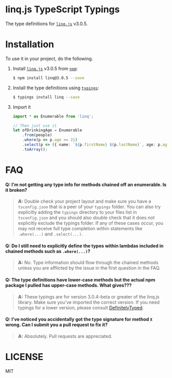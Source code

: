 linq.js TypeScript Typings
====

The type definitions for [`linq.js`](https://github.com/mihaifm/linq) v3.0.5.

# Installation

To use it in your project, do the following.

1. Install [`linq.js`](https://github.com/mihaifm/linq) v3.0.5 from [`npm`](https://www.npmjs.com/package/linq):
	```bash
	$ npm install linq@3.0.5 --save
	```

2. Install the type definitions using [`typings`](https://github.com/typings/typings):
	```bash
	$ typings install linq --save
	```

3. Import it
	```typescript
	import * as Enumerable from 'linq';
	
	// Then just use it
	let ofDrinkingAge = Enumerable
		.from(people)
		.where(p => p.age >= 21)
		.select(p => ({ name: `${p.firstName} ${p.lastName}`, age: p.age }))
		.toArray();
	```

# FAQ

#### **Q:** I'm not getting any type info for methods chained off an enumerable. Is it broken?

> **A:** Double check your project layout and make sure you have a `tsconfig.json` that is a peer of your `typings` folder. You can also try explicitly adding the `typings` directory to your files list in `tsconfig.json` and you should also double check that it does not explicitly exclude the typings folder. If any of these cases occur, you may not receive full type completion within statements like `.where(...)` and `.select(...)`.

#### **Q:** Do I still need to explicitly define the types within lambdas included in chained methods such as `.where(...)`?

> **A:** No. Type information should flow through the chained methods unless you are afflicted by the issue in the first question in the FAQ.

#### **Q:** The type definitions have lower-case methods but the actual npm package I pulled has upper-case methods. What gives???

> **A:** These typings are for version 3.0.4-beta or greater of the linq.js library. Make sure you've imported the correct version. If you need typings for a lower version, please consult [DefinitelyTyped](http://definitelytyped.org/).

#### **Q:** I've noticed you accidentally got the type signature for method `X` wrong. Can I submit you a pull request to fix it?

> **A:** Absolutely. Pull requests are appreciated. 

# LICENSE

MIT

